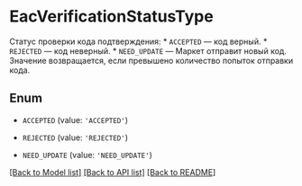 # EacVerificationStatusType

Статус проверки кода подтверждения:  * `ACCEPTED` — код верный. * `REJECTED` — код неверный. * `NEED_UPDATE` — Маркет отправит новый код. Значение возвращается, если превышено количество попыток отправки кода. 

## Enum

* `ACCEPTED` (value: `'ACCEPTED'`)

* `REJECTED` (value: `'REJECTED'`)

* `NEED_UPDATE` (value: `'NEED_UPDATE'`)

[[Back to Model list]](../README.md#documentation-for-models) [[Back to API list]](../README.md#documentation-for-api-endpoints) [[Back to README]](../README.md)


